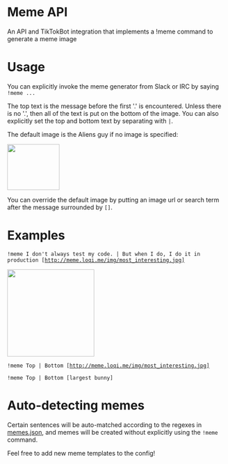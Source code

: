 Meme API
========
An API and TikTokBot integration that implements a !meme command to generate a meme image

Usage
=====

You can explicitly invoke the meme generator from Slack or IRC by saying `!meme ...`

The top text is the message before the first '.' is encountered. Unless there is no '.', then all of the text is put on the bottom of the image. You can also explicitly set the top and bottom text by separating with `|`.

The default image is the Aliens guy if no image is specified:

<img src="api/public/img/aliens.jpg" height="105" width="120" />

You can override the default image by putting an image url or search term after the message surrounded by <code>[]</code>.

Examples
========
<code>!meme I don't always test my code. | But when I do, I do it in production [http://meme.loqi.me/img/most_interesting.jpg]</code>

<img src="http://meme.loqi.me/m/4i9RPWcG.jpg" width="200" />

<code>!meme Top | Bottom [http://meme.loqi.me/img/most_interesting.jpg]</code>

<code>!meme Top | Bottom [largest bunny]</code>

Auto-detecting memes
====================

Certain sentences will be auto-matched according to the regexes in [memes.json](api/memes.json), and memes will be created without explicitly using the <code>!meme</code> command.

Feel free to add new meme templates to the config!

